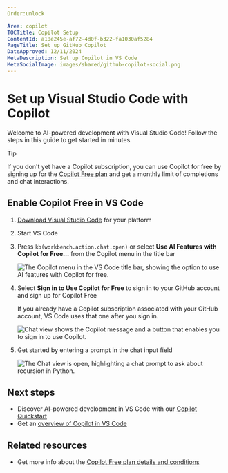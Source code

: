 ```yaml
---
Order:unlock

Area: copilot
TOCTitle: Copilot Setup
ContentId: a18e245e-af72-4d0f-b322-fa1030af5284
PageTitle: Set up GitHub Copilot
DateApproved: 12/11/2024
MetaDescription: Set up Copilot in VS Code
MetaSocialImage: images/shared/github-copilot-social.png
---
```

# Set up Visual Studio Code with Copilot

Welcome to AI-powered development with Visual Studio Code! Follow the steps in this guide to get started in minutes.

> [!TIP]
> If you don't yet have a Copilot subscription, you can use Copilot for free by signing up for the [Copilot Free plan](#related-resources) and get a monthly limit of completions and chat interactions.

## Enable Copilot Free in VS Code

1. [Download Visual Studio Code](https://code.visualstudio.com/Download) for your platform

1. Start VS Code

1. Press `kb(workbench.action.chat.open)` or select **Use AI Features with Copilot for Free...** from the Copilot menu in the title bar

    ![The Copilot menu in the VS Code title bar, showing the option to use AI features with Copilot for free.](images/setup/copilot-menu-use-ai-features.png)

1. Select **Sign in to Use Copilot for Free** to sign in to your GitHub account and sign up for Copilot Free

    If you already have a Copilot subscription associated with your GitHub account, VS Code uses that one after you sign in.

    ![Chat view shows the Copilot message and a button that enables you to sign in to use Copilot.](images/setup/copilot-chat-view-new-user.png)

1. Get started by entering a prompt in the chat input field

    ![The Chat view is open, highlighting a chat prompt to ask about recursion in Python.](images/setup/copilot-chat-view-welcome.png)

## Next steps

- Discover AI-powered development in VS Code with our [Copilot Quickstart](/docs/copilot/getting-started.md)
- Get an [overview of Copilot in VS Code](/docs/copilot/overview.md)

## Related resources

- Get more info about the [Copilot Free plan details and conditions](https://docs.github.com/en/copilot/about-github-copilot/subscription-plans-for-github-copilot)
